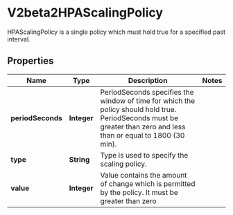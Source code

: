 

# V2beta2HPAScalingPolicy

HPAScalingPolicy is a single policy which must hold true for a specified past interval.
## Properties

Name | Type | Description | Notes
------------ | ------------- | ------------- | -------------
**periodSeconds** | **Integer** | PeriodSeconds specifies the window of time for which the policy should hold true. PeriodSeconds must be greater than zero and less than or equal to 1800 (30 min). | 
**type** | **String** | Type is used to specify the scaling policy. | 
**value** | **Integer** | Value contains the amount of change which is permitted by the policy. It must be greater than zero | 



